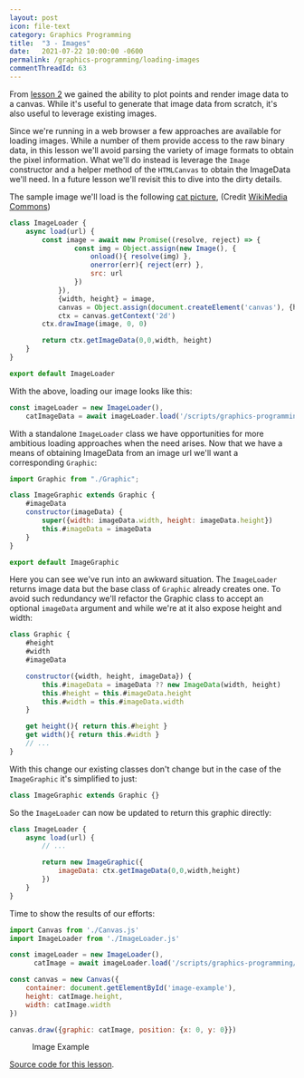 ```yaml
---
layout: post
icon: file-text
category: Graphics Programming
title:  "3 - Images"
date:   2021-07-22 10:00:00 -0600
permalink: /graphics-programming/loading-images
commentThreadId: 63
---
```


From [lesson 2](/graphics-programming/plotting-points) we gained the ability to plot points and render image data to a canvas.
While it's useful to generate that image data from scratch, it's also useful to leverage existing images.

Since we're running in a web browser a few approaches are available for loading images. While a number of them provide access to the raw binary data,
in this lesson we'll avoid parsing the variety of image formats to obtain the pixel information. What we'll
do instead is leverage the `Image` constructor and a helper method of the `HTMLCanvas` to obtain the ImageData we'll need. In a future lesson
we'll revisit this to dive into the dirty details.

The sample image we'll load is the following [cat picture](/scripts/graphics-programming/lesson3/assets/cat-cropped.jpg),
(Credit [WikiMedia Commons](https://commons.wikimedia.org/wiki/File:June_odd-eyed-cat_cropped.jpg))

```js
class ImageLoader {
    async load(url) {
        const image = await new Promise((resolve, reject) => {
                const img = Object.assign(new Image(), {
                    onload(){ resolve(img) },
                    onerror(err){ reject(err) },
                    src: url
                })
            }),
            {width, height} = image,
            canvas = Object.assign(document.createElement('canvas'), {height, width}),
            ctx = canvas.getContext('2d')
        ctx.drawImage(image, 0, 0)

        return ctx.getImageData(0,0,width, height)
    }
}

export default ImageLoader
```

With the above, loading our image looks like this:

```js
const imageLoader = new ImageLoader(),
    catImageData = await imageLoader.load('/scripts/graphics-programming/lesson3/assets/cat-cropped.jpg')
```

With a standalone `ImageLoader` class we have opportunities for more ambitious loading approaches when the need arises.
Now that we have a means of obtaining ImageData from an image url we'll want a corresponding `Graphic`:

```js
import Graphic from "./Graphic";

class ImageGraphic extends Graphic {
    #imageData
    constructor(imageData) {
        super({width: imageData.width, height: imageData.height})
        this.#imageData = imageData
    }
}

export default ImageGraphic
```

Here you can see we've run into an awkward situation. The `ImageLoader` returns image data but the base class of `Graphic`
already creates one. To avoid such redundancy we'll refactor the Graphic class to accept an optional `imageData` argument
and while we're at it also expose height and width:

```js
class Graphic {
    #height
    #width
    #imageData

    constructor({width, height, imageData}) {
        this.#imageData = imageData ?? new ImageData(width, height)
        this.#height = this.#imageData.height
        this.#width = this.#imageData.width
    }

    get height(){ return this.#height }
    get width(){ return this.#width }
    // ...
}
```

With this change our existing classes don't change but in the case of the `ImageGraphic` it's simplified to just:

```js
class ImageGraphic extends Graphic {}
```

So the `ImageLoader` can now be updated to return this graphic directly:

```js
class ImageLoader {
    async load(url) {
        // ...

        return new ImageGraphic({
            imageData: ctx.getImageData(0,0,width,height)
        })
    }
}
```

Time to show the results of our efforts:

```js
import Canvas from './Canvas.js'
import ImageLoader from './ImageLoader.js'

const imageLoader = new ImageLoader(),
      catImage = await imageLoader.load('/scripts/graphics-programming/lesson3/assets/cat-cropped.jpg')

const canvas = new Canvas({
    container: document.getElementById('image-example'),
    height: catImage.height,
    width: catImage.width
})

canvas.draw({graphic: catImage, position: {x: 0, y: 0}})
```

<figure id="image-example">
    <figcaption>Image Example</figcaption>
</figure>
<script type="module" src="/scripts/graphics-programming/lesson3/image-example.js"></script>

[Source code for this lesson](/scripts/graphics-programming/lesson3).
